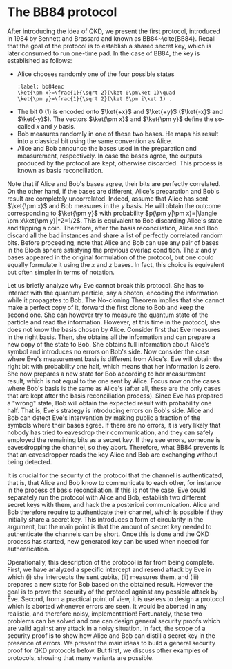 
# The BB84 protocol

After introducing the idea of QKD,
we present the first protocol, introduced in 1984 by Bennett
and Brassard and known as BB84~\cite{BB84}. Recall that the goal
of the protocol is to establish a shared secret key, which is
later consumed to run one-time pad. In
the case of BB84, the key is established as follows:

- Alice chooses randomly one of the four possible states
    ```{math}
    :label: bb84enc
    \ket{\pm x}=\frac{1}{\sqrt 2}(\ket 0\pm\ket 1)\quad
    \ket{\pm y}=\frac{1}{\sqrt 2}(\ket 0\pm i\ket 1) .
    ```
- The bit 0 (1) is encoded onto $\ket{+x}$ and $\ket{+y}$
($\ket{-x}$ and $\ket{-y}$). The vectors $\ket{\pm x}$ and
$\ket{\pm y}$ define the so-called $x$ and $y$ basis.
- Bob measures randomly in one of these two bases. He maps his result into a classical bit using the same convention as Alice.
- Alice and Bob announce the bases used in the preparation and measurement, respectively. In case the bases agree, the outputs produced by the protocol are kept, otherwise discarded. This process is known as basis reconciliation.

Note that if Alice and Bob's bases agree, their bits are perfectly
correlated. On the other hand, if the bases are different, Alice's
preparation and Bob's result are completely uncorrelated. Indeed,
assume that Alice has sent $\ket{\pm x}$ and Bob measures in the
$y$ basis. He will obtain the outcome corresponding to $\ket{\pm y}$
with probability $p(\pm y|\pm x)=|\langle \pm x\ket{\pm y}|^2=1/2$. 
This is equivalent to Bob discarding Alice's state and flipping a coin.
Therefore, after the basis reconciliation, Alice and Bob discard
all the bad instances and share a list of perfectly correlated
random bits. Before proceeding, note that Alice and Bob can use any pair of bases in the Bloch sphere satisfying the previous overlap condition. The $x$ and $y$ bases appeared in the original formulation of the protocol, but one could equally formulate it using the $x$ and $z$ bases. In fact, this choice is equivalent but often simpler in terms of notation.

Let us briefly analyze why Eve cannot break this protocol. She has
to interact with the quantum particle, say a photon, encoding the
information while it propagates to Bob. The No-cloning Theorem
implies that she cannot make a perfect copy of it, forward the
first clone to Bob and keep the second one. She can however try to
measure the quantum state of the particle and read the
information. However, at this time in the protocol, she does not
know the basis chosen by Alice. Consider first that Eve measures
in the right basis. Then, she obtains all the information and can
prepare a new copy of the state to Bob. She obtains full
information about Alice's symbol and introduces no errors on Bob's
side. Now consider the case where Eve's measurement basis is
different from Alice's. Eve will obtain the right bit with
probability one half, which means that her information is zero. She now prepares a new state for Bob according to her measurement result, 
which is not equal to the one sent by Alice. Focus now on the cases where Bob's basis is the
same as Alice's (after all, these are the only cases that are kept after the
basis reconciliation process). Since Eve has prepared a "wrong"
state, Bob will obtain the expected result with probability one
half. That is, Eve's strategy is introducing errors on Bob's side.
Alice and Bob can detect Eve's intervention by making public a
fraction of the symbols where their bases agree. If there are no
errors, it is very likely that nobody has tried to eavesdrop their
communication, and they can safely employed the remaining bits as
a secret key. If they see errors,
someone is eavesdropping the channel, so they abort. Therefore,
what BB84 prevents is that an eavesdropper reads
the key Alice and Bob are exchanging without being
detected.

It is crucial for the security of the protocol that the channel is authenticated, that is, that Alice and Bob know to communicate to each other, for instance in the process of basis reconciliation. If this is not the case, Eve could separately run the protocol with Alice and Bob, establish two different secret keys with them, and hack the a posteriori communication. Alice and Bob therefore require to authenticate their channel, which is possible if they initially share a secret key. This introduces a form of circularity in the argument, but the main point is that the amount of secret key needed to authenticate the channels can be short. Once this is done and the QKD process has started, new generated key can be used when needed for authentication.

Operationally, this description of the protocol is far from being complete. First, we have
analyzed a specific intercept and resend attack by Eve in which (i) she intercepts the sent qubits, (ii) measures them, and (iii) prepares a new state for Bob based on the obtained result. However the goal is to prove
the security of the protocol against any possible attack by Eve.
Second, from a practical point of view, it is useless to design a
protocol which is aborted whenever errors are seen. It would be
aborted in any realistic, and therefore noisy, implementation!
Fortunately, these two problems can be solved and one can design
general security proofs which are valid against any attack in a
noisy situation. In fact, the scope of a security proof is to show how Alice and Bob can distill a secret key in the presence of errors. 
We present the main ideas to build a general
security proof for QKD protocols below. But first,
we discuss other examples of protocols, showing that many variants are possible.



